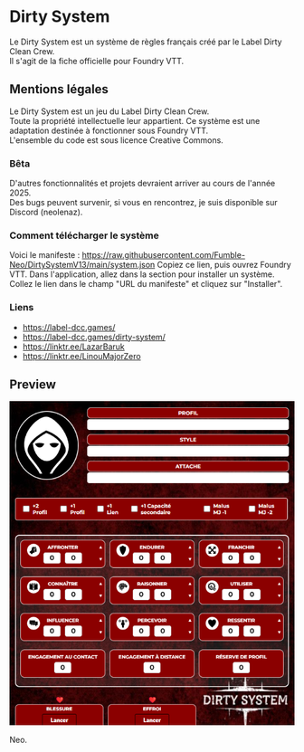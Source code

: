 # Dirty System

Le Dirty System est un système de règles français créé par le Label Dirty Clean Crew.  
Il s'agit de la fiche officielle pour Foundry VTT.

## Mentions légales

Le Dirty System est un jeu du Label Dirty Clean Crew.  
Toute la propriété intellectuelle leur appartient. Ce système est une adaptation destinée à fonctionner sous Foundry VTT.  
L'ensemble du code est sous licence Creative Commons.

### Bêta

D'autres fonctionnalités et projets devraient arriver au cours de l'année 2025.  
Des bugs peuvent survenir, si vous en rencontrez, je suis disponible sur Discord (neolenaz).

### Comment télécharger le système

Voici le manifeste : https://raw.githubusercontent.com/Fumble-Neo/DirtySystemV13/main/system.json
Copiez ce lien, puis ouvrez Foundry VTT. Dans l'application, allez dans la section pour installer un système. Collez le lien dans le champ "URL du manifeste" et cliquez sur "Installer".


### Liens 

- https://label-dcc.games/
- https://label-dcc.games/dirty-system/
- https://linktr.ee/LazarBaruk
- https://linktr.ee/LinouMajorZero

## Preview
![Aperçu du Dirty System](packs/img/preview.png)

Neo.
